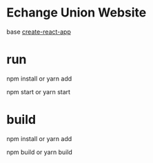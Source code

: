 # Echange Union Website

base [create-react-app](https://github.com/facebookincubator/create-react-app)

# run
npm install or yarn add

npm start or yarn start

# build
npm install or yarn add

npm build or yarn build
